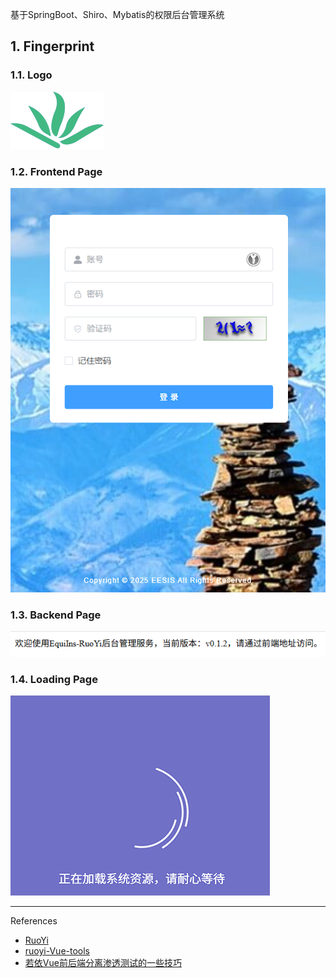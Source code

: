 基于SpringBoot、Shiro、Mybatis的权限后台管理系统

## 1. Fingerprint

### 1.1. Logo

![logo](./../../../images/RuoYi/logo.png)

### 1.2. Frontend Page

![Frontend Page](./../../../images/RuoYi/Frontend%20Page.png)

### 1.3. Backend Page

![Backend Page](./../../../images/RuoYi/Backend%20Page.png)

### 1.4. Loading Page

![Loading Page](./../../../images/RuoYi/Loading%20Page.gif)

---

References

- [RuoYi](https://doc.ruoyi.vip/)
- [ruoyi-Vue-tools](https://github.com/kk12-30/ruoyi-Vue-tools)
- [若依Vue前后端分离渗透测试的一些技巧](https://mp.weixin.qq.com/s/IZQacNfVOdoGd-ylzfyQlA)

